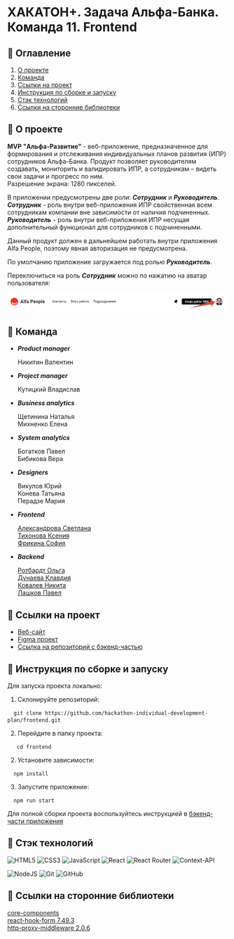 # ХАКАТОН+. Задача Альфа-Банка. Команда 11. Frontend
## &#129534; Оглавление <a id="contents"></a>
1. [О проектe](#about)
2. [Команда](#team)
3. [Ссылки на проект](#links)
4. [Инструкция по сборке и запуску](#setting)
5. [Cтэк технологий](#technology)
6. [Cсылки на сторонние библиотеки](#libraries)
   
## &#128173; О проекте <a id="about"></a>

**MVP "Альфа-Развитие"** - веб-приложение, предназначенное для формирования и отслеживания индивидуальных планов развития (ИПР) сотрудников Альфа-Банка. Продукт позволяет руководителям создавать, мониторить и валидировать ИПР, а сотрудникам – видеть свои задачи и прогресс по ним.  
Разрешение экрана: 1280 пикселей.

В приложении предусмотрены две роли: ***Сотрудник*** и ***Руководитель***.  
***Сотрудник*** - роль внутри веб-приложения ИПР свойственная всем сотрудникам компании вне зависимости от наличия подчиненных.  
***Руководитель*** - роль внутри веб-приложения ИПР несущая дополнительный функционал для сотрудников с подчиненными.  

Данный продукт должен в дальнейшем работать внутри приложения Alfa People, поэтому явная авторизация не предусмотрена.  

По умолчанию приложение загружается под ролью ***Руководитель***.

Переключиться на роль ***Сотрудник*** можно по нажатию на аватар пользователя:  


![Desktop screenshot](https://github.com/hackathon-individual-development-plan/frontend/blob/main/screenShots/token-toggle.png)

## &#128101; Команда <a id="team"></a>
- ***Product manager***
  
  Никитин Валентин  

- ***Project manager***
  
  Кутицкий Владислав  

- ***Business analytics***
  
  Щетинина Наталья  
  Михненко Елена  

- ***System analytics***
  
  Богатков Павел  
  Бибикова Вера  

- ***Designers***
  
  Викулов Юрий  
  Конева Татьяна  
  Перадзе Мария  

- ***Frontend***
  
  [Александрова Светлана](https://github.com/SvetAlexa)  
  [Тихонова Ксения](https://github.com/TikhonovaKs)  
  [Фрикина София](https://github.com/SofiaFrikina)  

- ***Backend***
  
  [Ротбардт Ольга](https://github.com/esfiro4ka)  
  [Дунаева Клавдия](https://github.com/KlavaD)  
  [Ковалев Никита](https://github.com/NV-Kovalev)  
  [Лашков Павел](https://github.com/hutji)  

## &#128681; Ссылки на проект <a id="links"></a>

- [Веб-сайт](https://yahackathon.ddns.net)  
- [Figma проект](https://www.figma.com/file/eDPYMTY1sDdPajIjTIDeTU/MVP-Альфа-Развитие?type=design&node-id=119%3A2572&mode=design&t=MFzPf2WnRQRVF2BO-1)
- [Ссылка на репозиторий с бэкенд-частью ](https://github.com/hackathon-individual-development-plan/backend)  

  
## &#128214; Инструкция по сборке и запуску <a id="setting"></a>
Для запуска проекта локально:  
1. Склонируйте репозиторий:
  ```
    git clone https://github.com/hackathon-individual-development-plan/frontend.git
  ```
2. Перейдите в папку проекта:
 ```
    cd frontend
 ```

2. Установите зависимости:
  ```
    npm install
  ```
3. Запустите приложение:
  ```
    npm run start
  ```

Для полной сборки проекта воспользуйтесь инструкцией в [бэкенд-части приложения](https://github.com/hackathon-individual-development-plan/backend)

## &#128296; Cтэк технологий <a id="technology"></a>
![HTML5](https://img.shields.io/badge/html5-%23E34F26.svg?style=for-the-badge&logo=html5&logoColor=white)
![CSS3](https://img.shields.io/badge/css3-%231572B6.svg?style=for-the-badge&logo=css3&logoColor=white)
![JavaScript](https://img.shields.io/badge/JavaScript-orange?style=for-the-badge&logo=javascript&logoColor=white&labelColor=orange&color=orange)
![React](https://img.shields.io/badge/react-%2320232a.svg?style=for-the-badge&logo=react&logoColor=%2361DAFB)
![React Router](https://img.shields.io/badge/React--Router-blue.svg?style=for-the-badge&logo=react&logoColor=%2361DAFB)
![Context-API](https://img.shields.io/badge/Context--Api-000000?style=for-the-badge&logo=react)

![NodeJS](https://img.shields.io/badge/node.js-6DA55F?style=for-the-badge&logo=node.js&logoColor=white)
![Git](https://img.shields.io/badge/git-%23F05033.svg?style=for-the-badge&logo=git&logoColor=white)
![GitHub](https://img.shields.io/badge/GitHub-%233B4D98.svg?style=for-the-badge&logo=GitHub&logoColor=white)

## &#128204; Cсылки на сторонние библиотеки <a id="libraries"></a>
[core-components](https://github.com/core-ds/core-components)   
[react-hook-form 7.49.3](https://www.npmjs.com/package/react-hook-form)  
[http-proxy-middleware 2.0.6](https://www.npmjs.com/package/http-proxy-middleware)  



